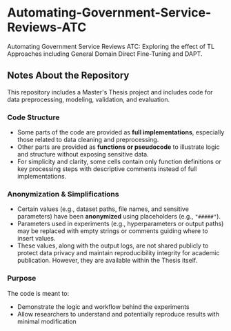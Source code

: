 # Automating-Government-Service-Reviews-ATC
Automating Government Service Reviews ATC: Exploring the effect of TL Approaches including General Domain Direct Fine-Tuning and DAPT.

## Notes About the Repository

This repository includes a Master's Thesis project and includes code for data preprocessing, modeling, validation, and evaluation.

### Code Structure
- Some parts of the code are provided as **full implementations**, especially those related to data cleaning and preprocessing.
- Other parts are provided as **functions or pseudocode** to illustrate logic and structure without exposing sensitive data.
- For simplicity and clarity, some cells contain only function definitions or key processing steps with descriptive comments instead of full implementations.

### Anonymization & Simplifications
- Certain values (e.g., dataset paths, file names, and sensitive parameters) have been **anonymized** using placeholders (e.g., `"#####"`).
- Parameters used in experiments (e.g., hyperparameters or output paths) may be replaced with empty strings or comments guiding where to insert values.
- These values, along with the output logs, are not shared publicly to protect data privacy and maintain reproducibility integrity for academic publication. However, they are available within the Thesis itself.

### Purpose
The code is meant to:
- Demonstrate the logic and workflow behind the experiments
- Allow researchers to understand and potentially reproduce results with minimal modification

